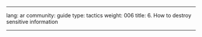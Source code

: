 

---

lang: ar
community: guide
type: tactics
weight: 006
title: 6. How to destroy sensitive information

---

<stub>

